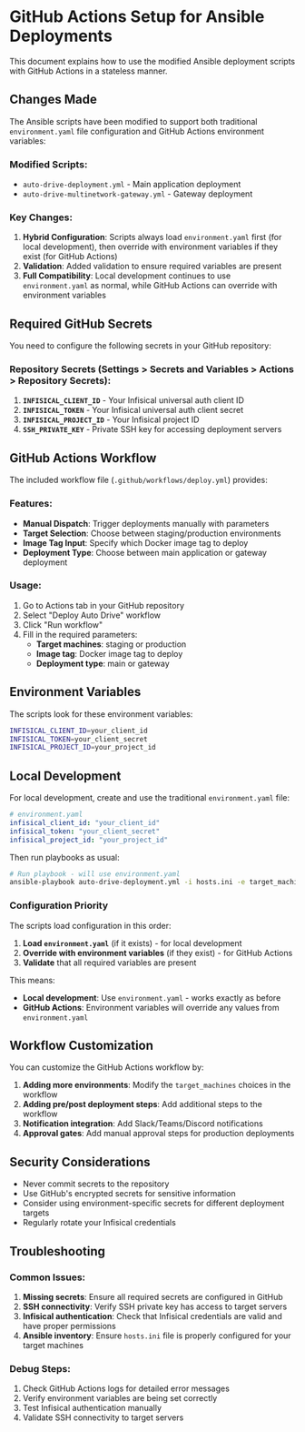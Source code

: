 # GitHub Actions Setup for Ansible Deployments

This document explains how to use the modified Ansible deployment scripts with GitHub Actions in a stateless manner.

## Changes Made

The Ansible scripts have been modified to support both traditional `environment.yaml` file configuration and GitHub Actions environment variables:

### Modified Scripts:

- `auto-drive-deployment.yml` - Main application deployment
- `auto-drive-multinetwork-gateway.yml` - Gateway deployment

### Key Changes:

1. **Hybrid Configuration**: Scripts always load `environment.yaml` first (for local development), then override with environment variables if they exist (for GitHub Actions)
2. **Validation**: Added validation to ensure required variables are present
3. **Full Compatibility**: Local development continues to use `environment.yaml` as normal, while GitHub Actions can override with environment variables

## Required GitHub Secrets

You need to configure the following secrets in your GitHub repository:

### Repository Secrets (Settings > Secrets and Variables > Actions > Repository Secrets):

1. **`INFISICAL_CLIENT_ID`** - Your Infisical universal auth client ID
2. **`INFISICAL_TOKEN`** - Your Infisical universal auth client secret
3. **`INFISICAL_PROJECT_ID`** - Your Infisical project ID
4. **`SSH_PRIVATE_KEY`** - Private SSH key for accessing deployment servers

## GitHub Actions Workflow

The included workflow file (`.github/workflows/deploy.yml`) provides:

### Features:

- **Manual Dispatch**: Trigger deployments manually with parameters
- **Target Selection**: Choose between staging/production environments
- **Image Tag Input**: Specify which Docker image tag to deploy
- **Deployment Type**: Choose between main application or gateway deployment

### Usage:

1. Go to Actions tab in your GitHub repository
2. Select "Deploy Auto Drive" workflow
3. Click "Run workflow"
4. Fill in the required parameters:
   - **Target machines**: staging or production
   - **Image tag**: Docker image tag to deploy
   - **Deployment type**: main or gateway

## Environment Variables

The scripts look for these environment variables:

```bash
INFISICAL_CLIENT_ID=your_client_id
INFISICAL_TOKEN=your_client_secret
INFISICAL_PROJECT_ID=your_project_id
```

## Local Development

For local development, create and use the traditional `environment.yaml` file:

```yaml
# environment.yaml
infisical_client_id: "your_client_id"
infisical_token: "your_client_secret"
infisical_project_id: "your_project_id"
```

Then run playbooks as usual:

```bash
# Run playbook - will use environment.yaml
ansible-playbook auto-drive-deployment.yml -i hosts.ini -e target_machines=staging -e image_tag=latest
```

### Configuration Priority

The scripts load configuration in this order:

1. **Load `environment.yaml`** (if it exists) - for local development
2. **Override with environment variables** (if they exist) - for GitHub Actions
3. **Validate** that all required variables are present

This means:

- **Local development**: Use `environment.yaml` - works exactly as before
- **GitHub Actions**: Environment variables will override any values from `environment.yaml`

## Workflow Customization

You can customize the GitHub Actions workflow by:

1. **Adding more environments**: Modify the `target_machines` choices in the workflow
2. **Adding pre/post deployment steps**: Add additional steps to the workflow
3. **Notification integration**: Add Slack/Teams/Discord notifications
4. **Approval gates**: Add manual approval steps for production deployments

## Security Considerations

- Never commit secrets to the repository
- Use GitHub's encrypted secrets for sensitive information
- Consider using environment-specific secrets for different deployment targets
- Regularly rotate your Infisical credentials

## Troubleshooting

### Common Issues:

1. **Missing secrets**: Ensure all required secrets are configured in GitHub
2. **SSH connectivity**: Verify SSH private key has access to target servers
3. **Infisical authentication**: Check that Infisical credentials are valid and have proper permissions
4. **Ansible inventory**: Ensure `hosts.ini` file is properly configured for your target machines

### Debug Steps:

1. Check GitHub Actions logs for detailed error messages
2. Verify environment variables are being set correctly
3. Test Infisical authentication manually
4. Validate SSH connectivity to target servers
